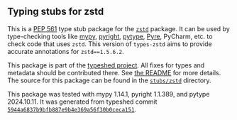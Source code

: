 ## Typing stubs for zstd

This is a [PEP 561](https://peps.python.org/pep-0561/)
type stub package for the [`zstd`](https://github.com/sergey-dryabzhinsky/python-zstd) package.
It can be used by type-checking tools like
[mypy](https://github.com/python/mypy/),
[pyright](https://github.com/microsoft/pyright),
[pytype](https://github.com/google/pytype/),
[Pyre](https://pyre-check.org/),
PyCharm, etc. to check code that uses `zstd`. This version of
`types-zstd` aims to provide accurate annotations for
`zstd==1.5.6.2`.

This package is part of the [typeshed project](https://github.com/python/typeshed).
All fixes for types and metadata should be contributed there.
See [the README](https://github.com/python/typeshed/blob/main/README.md)
for more details. The source for this package can be found in the
[`stubs/zstd`](https://github.com/python/typeshed/tree/main/stubs/zstd)
directory.

This package was tested with
mypy 1.14.1,
pyright 1.1.389,
and pytype 2024.10.11.
It was generated from typeshed commit
[`5944a6837b9bfb887e9b4e369a56f30b0ceca151`](https://github.com/python/typeshed/commit/5944a6837b9bfb887e9b4e369a56f30b0ceca151).